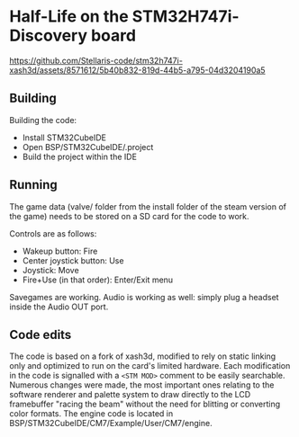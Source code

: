 
# Half-Life on the STM32H747i-Discovery board

https://github.com/Stellaris-code/stm32h747i-xash3d/assets/8571612/5b40b832-819d-44b5-a795-04d3204190a5


## Building

Building the code:
- Install STM32CubeIDE
- Open BSP/STM32CubeIDE/.project
- Build the project within the IDE


## Running

The game data (valve/ folder from the install folder of the steam version of the game) needs to be stored on a SD card for the code to work.

Controls are as follows:
* Wakeup button: Fire
* Center joystick button: Use
* Joystick: Move
* Fire+Use (in that order): Enter/Exit menu

Savegames are working.
Audio is working as well: simply plug a headset inside the Audio OUT port.

## Code edits

The code is based on a fork of xash3d, modified to rely on static linking only and optimized to run on the card's limited hardware.
Each modification in the code is signalled with a `<STM MOD>` comment to be easily searchable. Numerous changes were made, the most important ones relating to the software renderer and palette system to draw directly to the LCD framebuffer "racing the beam" without the need for blitting or converting color formats.
The engine code is located in BSP/STM32CubeIDE/CM7/Example/User/CM7/engine.
